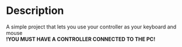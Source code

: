 # Description
A simple project that lets you use your controller as your keyboard and mouse<br/>
<b>!YOU MUST HAVE A CONTROLLER CONNECTED TO THE PC!</b><br/>
